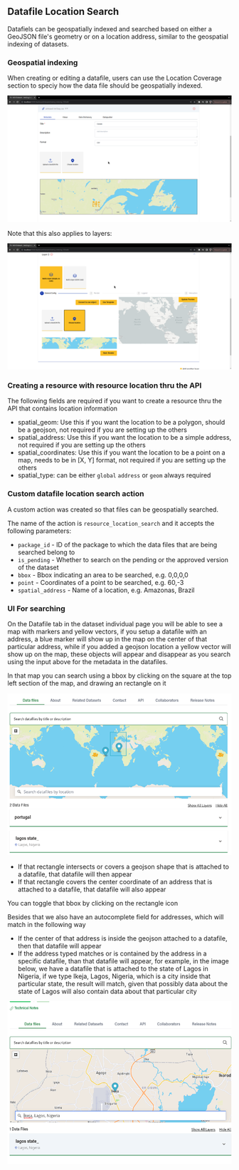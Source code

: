 ## Datafile Location Search

Datafiels can be geospatially indexed and searched based on either a GeoJSON file's geometry or on a location address, similar to the geospatial indexing of datasets.

### Geospatial indexing

When creating or editing a datafile, users can use the Location Coverage section to speciy how the data file should be geospatially indexed.

![](./datafile-geoindexing.png)

Note that this also applies to layers:

![](./layer-geoindexing.png)

### Creating a resource with resource location thru the API

The following fields are required if you want to create a resource thru the API that contains location information

- spatial_geom: Use this if you want the location to be a polygon, should be a geojson, not required if you are setting up the others
- spatial_address: Use this if you want the location to be a simple address, not required if you are setting up the others
- spatial_coordinates: Use this if you want the location to be a point on a map, needs to be in [X, Y] format, not required if you are setting up the others
- spatial_type: can be either `global` `address` or `geom` always required

### Custom datafile location search action

A custom action was created so that files can be geospatially searched.

The name of the action is `resource_location_search` and it accepts the following parameters:

- `package_id` - ID of the package to which the data files that are being searched belong to
- `is_pending` - Whether to search on the pending or the approved version of the dataset
- `bbox` - Bbox indicating an area to be searched, e.g. 0,0,0,0
- `point` - Coordinates of a point to be searched, e.g. 60,-3
- `spatial_address` - Name of a location, e.g. Amazonas, Brazil

### UI For searching

On the Datafile tab in the dataset individual page you will be able to see a map with markers and yellow vectors, if you setup a datafile with an address, a blue marker will show up in the map on the center of that particular address,
while if you added a geojson location a yellow vector will show up on the map, these objects will appear and disappear as you search using the input above for the metadata in the datafiles.

In that map you can search using a bbox by clicking on the square at the top left section of the map, and drawing an rectangle on it

![](./bbox_search.png)

- If that rectangle intersects or covers a geojson shape that is attached to a datafile, that datafile will then appear
- If that rectangle covers the center coordinate of an address that is attached to a datafile, that datafile will also appear

You can toggle that bbox by clicking on the rectangle icon

Besides that we also have an autocomplete field for addresses, which will match in the following way

- If the center of that address is inside the geojson attached to a datafile, then that datafile will appear
- If the address typed matches or is contained by the address in a specific datafile, than that datafile will appear, for example, in the image below, we have a datafile that is attached to the state of Lagos in Nigeria, if we type Ikeja, Lagos, Nigeria, which is a city inside that particular state, the result will match, given that possibly data about the state of Lagos will also contain data about that particular city

![](./location_search.png)
